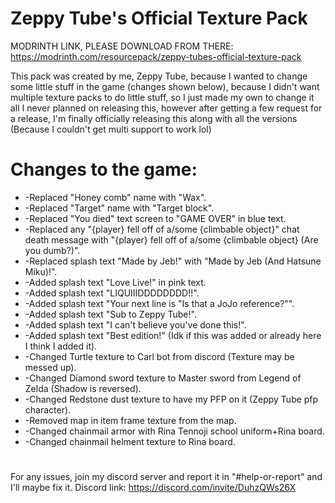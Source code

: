 # Zeppy Tube's Official Texture Pack

MODRINTH LINK, PLEASE DOWNLOAD FROM THERE: https://modrinth.com/resourcepack/zeppy-tubes-official-texture-pack

This pack was created by me, Zeppy Tube, because I wanted to change some little stuff in the game (changes shown below), because I didn't want multiple texture packs to do little stuff, so I just made my own to change it all
I never planned on releasing this, however after getting a few request for a release, I'm finally officially releasing this along with all the versions (Because I couldn't get multi support to work lol)

# Changes to the game:
- -Replaced "Honey comb" name with "Wax".
- -Replaced "Target" name with "Target block".
- -Replaced "You died" text screen to "GAME OVER" in blue text.
- -Replaced any "{player} fell off of a/some {climbable object}" chat death message with "{player} fell off of a/some {climbable object} (Are you dumb?)".
- -Replaced splash text "Made by Jeb!" with "Made by Jeb (And Hatsune Miku)!".
- -Added splash text "Love Live!" in pink text.
- -Added splash text "LIQUIIIDDDDDDDD!!".
- -Added splash text "Your next line is "Is that a JoJo reference?"".
- -Added splash text "Sub to Zeppy Tube!".
- -Added splash text "I can't believe you've done this!".
- -Added splash text "Best edition!" (Idk if this was added or already here I think I added it).
- -Changed Turtle texture to Carl bot from discord (Texture may be messed up).
- -Changed Diamond sword texture to Master sword from Legend of Zelda (Shadow is reversed).
- -Changed Redstone dust texture to have my PFP on it (Zeppy Tube pfp character).
- -Removed map in item frame texture from the map.
- -Changed chainmail armor with Rina Tennoji school uniform+Rina board.
- -Changed chainmail helment texture to Rina board.
#

For any issues, join my discord server and report it in "#help-or-report" and I'll maybe fix it. Discord link: https://discord.com/invite/DuhzQWs26X
